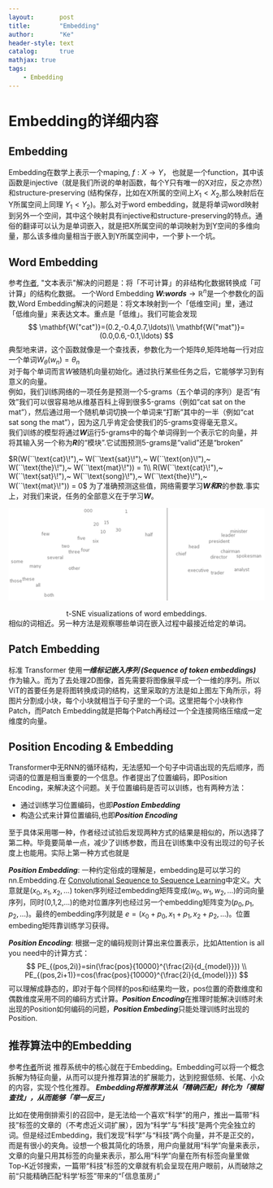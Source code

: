 ```yaml
---
layout:       post
title:        "Embedding"
author:       "Ke"
header-style: text
catalog:      true
mathjax: true
tags:
    - Embedding
---
```


# Embedding的详细内容
## Embedding
Embedding在数学上表示一个maping, $f: X \to Y$， 也就是一个function，其中该函数是injective（就是我们所说的单射函数，每个Y只有唯一的X对应，反之亦然）和structure-preserving (结构保存，比如在X所属的空间上$X_1 < X_2$,那么映射后在Y所属空间上同理 $Y_1 < Y_2$)。那么对于word embedding，就是将单词word映射到另外一个空间，其中这个映射具有injective和structure-preserving的特点。通俗的翻译可以认为是单词嵌入，就是把X所属空间的单词映射为到Y空间的多维向量，那么该多维向量相当于嵌入到Y所属空间中，一个萝卜一个坑。

## Word Embedding
参考[作者](http://colah.github.io/posts/2014-07-NLP-RNNs-Representations/),
"文本表示"解决的问题是：将「不可计算」的非结构化数据转换成「可计算」的结构化数据。
一个Word Embedding ***W:words***$\to \mathbb{R}^n$是一个参数化的函数,Word Embedding解决的问题是：将文本映射到一个「低维空间」里，通过「低维向量」来表达文本。重点是「低维」。我们可能会发现
$$  
    \mathbf{W("cat")}=(0.2,-0.4,0.7,\ldots)\\
    \mathbf{W("mat")}=(0.0,0.6,-0.1,\ldots)
$$
典型地来讲，这个函数就像是一个查找表，参数化为一个矩阵$\theta$,矩阵地每一行对应一个单词$W_\theta(w_n)=\theta_n$  
对于每个单词而言$W$被随机向量初始化。通过执行某些任务之后，它能够学习到有意义的向量。  
例如，我们训练网络的一项任务是预测一个5-grams（五个单词的序列）是否“有效”我们可以很容易地从维基百科上得到很多5-grams（例如“cat sat on the mat”），然后通过用一个随机单词切换一个单词来“打断”其中的一半（例如“cat sat song the mat”），因为这几乎肯定会使我们的5-grams变得毫无意义。  
我们训练的模型将通过***W***运行5-grams中的每个单词得到一个表示它的向量，并将其输入另一个称为***R***的“模块”.它试图预测5-grams是“valid”还是“broken”  

$R(W(``\text{cat}\!"),~ W(``\text{sat}\!"),~ W(``\text{on}\!"),~ W(``\text{the}\!"),~ W(``\text{mat}\!")) = 1\\
R(W(``\text{cat}\!"),~ W(``\text{sat}\!"),~ W(``\text{song}\!"),~ W(``\text{the}\!"),~ W(``\text{mat}\!")) = 0$
为了准确预测这些值，网络需要学习***W和R***的参数.事实上，对我们来说，任务的全部意义在于学习***W***。

![img](/img/in-post/post-embedding/visualization.png)
<center>t-SNE visualizations of word embeddings. </center>
相似的词相近。另一种方法是观察哪些单词在嵌入过程中最接近给定的单词。

## Patch Embedding
标准 Transformer 使用***一维标记嵌入序列 (Sequence of token embeddings)*** 作为输入。而为了去处理2D图像，首先需要将图像展平成一个一维的序列。所以ViT的首要任务是将图转换成词的结构，这里采取的方法是如上图左下角所示，将图片分割成小块，每个小块就相当于句子里的一个词。这里把每个小块称作Patch，而Patch Embedding就是把每个Patch再经过一个全连接网络压缩成一定维度的向量。
## Position Encoding & Embedding

Transformer中无RNN的循环结构，无法感知一个句子中词语出现的先后顺序，而词语的位置是相当重要的一个信息。作者提出了位置编码，即Position Encoding，来解决这个问题。关于位置编码是否可以训练，也有两种方法：
- 通过训练学习位置编码，也即***Postion Embedding***
- 构造公式来计算位置编码,也即***Position Encoding***

至于具体采用哪一种，作者经过试验后发现两种方式的结果是相似的，所以选择了第二种。毕竟要简单一点，减少了训练参数，而且在训练集中没有出现过的句子长度上也能用。实际上第一种方式也就是

***Position Embedding***:
一种约定俗成的理解是，embedding是可以学习的nn.Embedding.在 [Convolutional Sequence to Sequence Learning](https://arxiv.org/abs/1705.03122)中定义。大意就是$(x_0, x_1, x_2, \ldots)$ token序列经过embedding矩阵变成$(w_0, w_1, w_2, ...)$的词向量序列，同时(0,1,2,...)的绝对位置序列也经过另一个embedding矩阵变为$(p_0,p_1,p_2,...)$。最终的embedding序列就是 $e =(x_0+p_0, x_1+p_1, x_2+p_2, ...)$。位置embeding矩阵靠训练学习获得。

***Position Encoding***:
根据一定的编码规则计算出来位置表示，比如Attention is all you need中的计算方式：
$$
    PE_{(pos,2i)}=sin(\frac{pos}{10000}^{\frac{2i}{d_{model}}}) \\ 
    PE_{(pos,2i+1)}=cos(\frac{pos}{10000}^{\frac{2i}{d_{model}}})
$$
可以理解成静态的，即对于每个同样的pos和i结果均一致，pos位置的奇数维度和偶数维度采用不同的编码方式计算。***Position Encoding***在推理时能解决训练时未出现的Position如何编码的问题，***Position Embeding***只能处理训练时出现的Position.

## 推荐算法中的Embedding
参考[作者](https://www.zhihu.com/question/32275069/answer/2774399127)所说
推荐系统中的核心就在于Embedding。Embedding可以将一个概念拆解为特征向量，从而可以提升推荐算法的扩展能力，达到挖掘低频、长尾、小众的内容，实现个性化推荐。
***Embedding将推荐算法从「精确匹配」转化为「模糊查找」，从而能够「举一反三」***

比如在使用倒排索引的召回中，是无法给一个喜欢“科学”的用户，推出一篇带“科技”标签的文章的（不考虑近义词扩展），因为“科学”与“科技”是两个完全独立的词。但是经过Embedding，我们发现“科学”与“科技”两个向量，并不是正交的，而是有很小的夹角。设想一个极其简化的场景，用户向量就用“科学”向量来表示，文章的向量只用其标签的向量来表示，那么用“科学”向量在所有标签向量里做Top-K近邻搜索，一篇带“科技”标签的文章就有机会呈现在用户眼前，从而破除之前“只能精确匹配‘科学’标签”带来的“「信息茧房」”

